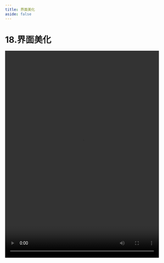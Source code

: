 ```yaml
---
title: 界面美化
aside: false
---
```


# 18.界面美化

<video autoplay src="http://qn.chinavanes.com/nodejs/module-5/18.界面美化.mp4" controls controlsList="nodownload" width="100%" height="680"/>

